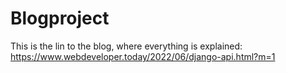 # Blogproject
This is the lin to the blog, where everything is explained: https://www.webdeveloper.today/2022/06/django-api.html?m=1
